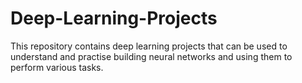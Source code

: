 # Deep-Learning-Projects
This repository contains deep learning projects that can be used to understand and practise building neural networks and using them to perform various tasks. 
